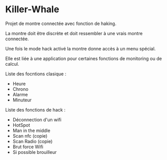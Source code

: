 # Killer-Whale

Projet de montre connectée avec fonction de haking.

La montre doit être discrète et doit ressembler à une vrais montre connectée.

Une fois le mode hack activé la montre donne accès à un menu spécial.

Elle est liée à une application pour certaines fonctions de monitoring ou de calcul.

Liste des focntions clasique :
* Heure
* Chrono
* Alarme 
* Minuteur

Liste des fonctions de hack :
* Déconnection d'un wifi
* HotSpot 
* Man in the middle
* Scan nfc (copie)
* Scan Radio (copie)
* Brut force Wifi 
* Si possible brouilleur
